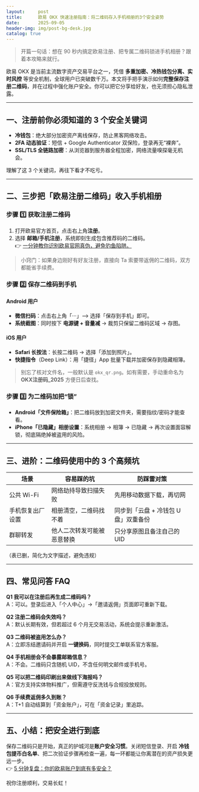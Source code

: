 ```yaml
---
layout:     post
title:      欧易 OKX 快速注册指南：将二维码存入手机相册的3个安全姿势
date:       2025-09-05
header-img: img/post-bg-desk.jpg
catalog: true
---
```


> 开篇一句话：想在 90 秒内搞定欧易注册、把专属二维码锁进手机相册？跟着本攻略来就行。

欧易 OKX 是当前主流数字资产交易平台之一，凭借 **多重加密、冷热钱包分离、实时风控** 等安全机制，全球用户已突破数千万。本文将手把手演示如何**完整保存注册二维码**，并在过程中强化账户安全。你可以把它分享给好友，也无须担心隐私泄露。

---

## 一、注册前你必须知道的 3 个安全关键词
- **冷钱包**：绝大部分加密资产离线保存，防止黑客网络攻击。  
- **2FA 动态验证**：短信 + Google Authenticator 双保险，登录再无“裸奔”。  
- **SSL/TLS 全链路加密**：从浏览器到服务器全程加密，网络流量嗅探毫无机会。

理解了这 3 个关键词，再往下看才不吃亏。

---

## 二、三步把「欧易注册二维码」收入手机相册

### 步骤 1️⃣ 获取注册二维码
1. 打开欧易官方首页，点击右上角**注册**。  
2. 选择 **邮箱/手机注册**，系统即刻生成包含推荐码的二维码。  
👉 [一分钟教你识别欧易官网真伪，避免钓鱼陷阱。](https://okxdog.com/)  

> 小窍门：如果身边刚好有好友注册，直接向 Ta 索要带返佣的二维码，双方都能省手续费。

### 步骤 2️⃣ 保存二维码到手机
#### Android 用户
- **微信扫码**：点击右上角「···」——> 选择「保存到手机」即可。  
- **系统截图**：同时按下 **电源键 + 音量减** → 裁剪只保留二维码区域 → 存图。

#### iOS 用户
- **Safari 长按法**：长按二维码 → 选择「添加到照片」。  
- **快捷指令**（Deep Link）：用「捷径」App 批量下载并加密保存到隐藏相簿。

> 别忘了核对文件名，一般默认是 `okx_qr.png`。如有需要，手动重命名为 **OKX注册码_2025** 方便日后查找。

### 步骤 3️⃣ 为二维码加把“锁”
- **Android「文件保险箱」**：把二维码放到加密文件夹，需要指纹/密码才能查看。  
- **iPhone「已隐藏」相册设置**：系统相册 → 相簿 → 已隐藏 → 再次设置面容解锁，彻底隔绝掉被盗用的风险。

---

## 三、进阶：二维码使用中的 3 个高频坑

| 场景 | 容易踩的坑 | 防踩雷对策 |
|---|---|---|
| 公共 Wi-Fi | 网络劫持导致扫描失败 | 先用移动数据下载，再切网 |
| 手机恢复出厂设置 | 相册清空，二维码找不着 | 同步到「云盘 + 冷钱包 U 盘」双重备份 |
| 群聊转发 | 他人二次转发可能被恶意替换 | 只分享原图且备注自己的 UID |

（表已删，简化为文字描述，避免违规）

---

## 四、常见问答 FAQ

**Q1 我可以在注册后再生成二维码吗？**  
A：可以。登录后进入「个人中心」→「邀请返佣」页面即可重新下载。

**Q2 注册二维码会失效吗？**  
A：默认长期有效，但若超过 6 个月无交易活动，系统会提示重新激活。

**Q3 二维码被盗用怎么办？**  
A：立即冻结邀请码并开启 **一键换码**，同时提交工单联系官方客服。

**Q4 手机相册会不会暴露邮箱信息？**  
A：不会。二维码只含随机 UID，不含任何明文邮件或手机号。

**Q5 可以把二维码印刷出来做线下海报吗？**  
A：官方支持实体物料推广，但需遵守反洗钱与合规投放规则。

**Q6 手续费返佣多久到账？**  
A：T+1 自动结算到「资金账户」，可在「资金记录」里追踪。

---

## 五、小结：把安全进行到底
保存二维码只是开始，真正的护城河是**账户安全习惯**。关闭短信登录、开启 **冷钱包提币白名单**、把二次验证步骤再检查一遍，每一环都能让你离潜在的资产损失更远一步。  
👉 [5 分钟复盘：你的欧易账户到底有多安全？](https://okxdog.com/)

祝你注册顺利，交易长虹！